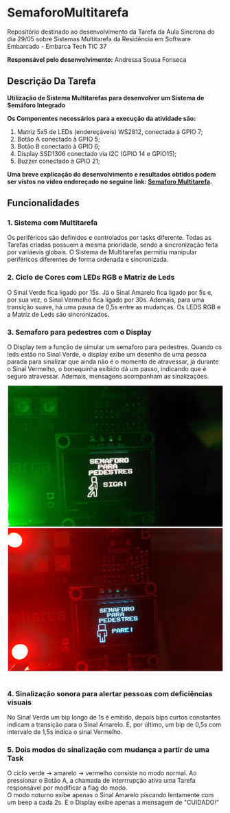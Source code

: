 # SemaforoMultitarefa
Repositório destinado ao desenvolvimento da Tarefa da Aula Síncrona do dia 29/05 sobre Sistemas Multitarefa da Residência em Software Embarcado - Embarca Tech TIC 37

__Responsável pelo desenvolvimento:__
Andressa Sousa Fonseca

## Descrição Da Tarefa 
__Utilização de Sistema Multitarefas para desenvolver um Sistema de Semáforo Integrado__  <br>

__Os Componentes necessários para a execução da atividade são:__
1) Matriz 5x5 de LEDs (endereçáveis) WS2812, conectada à GPIO 7;
2) Botão A conectado à GPIO 5;
3) Botão B conectado à GPIO 6;
4) Display SSD1306 conectado via I2C (GPIO 14 e GPIO15);
5) Buzzer conectado à GPIO 21;

__Uma breve explicação do desenvolvimento e resultados obtidos podem ser vistos no vídeo endereçado no seguine link: [Semaforo Multitarefa](https://youtu.be/HFOplKElyt8).__

## Funcionalidades 

### 1. Sistema com Multitarefa
Os periféricos são definidos e controlados por tasks diferente. Todas as Tarefas criadas possuem a mesma prioridade, sendo a sincronização feita por variáevis globais. O Sistema de Multitarefas permitiu manipular periféricos diferentes de forma ordenada e sincronizada.
### 2. Ciclo de Cores com LEDs RGB e Matriz de Leds
O Sinal Verde fica ligado por 15s. Já o Sinal Amarelo fica ligado por 5s e, por sua vez, o Sinal Vermelho fica ligado por 30s. Ademais, para uma transição suave, há uma pausa de 0,5s entre as mudanças. Os LEDS RGB e a Matriz de Leds são sincronizados.
### 3. Semaforo para pedestres com o Display
O Display tem a função de simular um semaforo para pedestres. Quando os leds estão no Sinal Verde, o display exibe um desenho de uma pessoa parada para sinalizar que ainda não é o momento de atravessar, já durante o Sinal Vermelho, o bonequinha exibido dá um passo, indicando que é seguro atravessar. Ademais, mensagens acompanham as sinalizações.<br>
<div align="center">
  <img src="imagens/Semaforo1.jpeg" alt="line ending" width="500"/>
</div>
<div align="center">
  <img src="imagens/Semaforo2.jpeg" alt="line ending" width="500"/>
</div>
<br>

### 4. Sinalização sonora para alertar pessoas com deficiências visuais
No Sinal Verde um bip longo de 1s é emitido, depois bips curtos constantes indicam a transição para o Sinal Amarelo. E, por último, um bip de 0,5s com intervalo de 1,5s indica o sinal Vermelho. 
### 5. Dois modos de sinalização com mudança a partir de uma Task
O ciclo verde -> amarelo -> vermelho consiste no modo normal. Ao pressionar o Botão A, a chamada de interrrupção ativa uma Tarefa responsável por modificar a flag do modo. <br>
O modo noturno exibe apenas o Sinal Amarelo piscando lentamente com um beep a cada 2s. E o Display exibe apenas a mensagem de "CUIDADO!"
